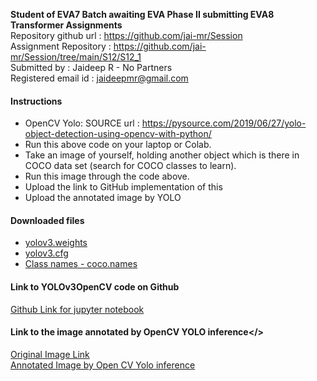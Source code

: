 **Student of EVA7 Batch awaiting EVA Phase II submitting EVA8 Transformer Assignments** </br>
Repository github url : https://github.com/jai-mr/Session </br>
Assignment Repository : https://github.com/jai-mr/Session/tree/main/S12/S12_1</br>
Submitted by : Jaideep R - No Partners</br>
Registered email id : jaideepmr@gmail.com</br>


#### Instructions<br/>
- OpenCV Yolo: SOURCE url : https://pysource.com/2019/06/27/yolo-object-detection-using-opencv-with-python/<br/>
- Run this above code on your laptop or Colab.<br/>
- Take an image of yourself, holding another object which is there in COCO data set (search for COCO classes to learn).<br/>
- Run this image through the code above.<br/>
- Upload the link to GitHub implementation of this<br/>
- Upload the annotated image by YOLO<br/>

#### Downloaded files
- [yolov3.weights](https://drive.google.com/file/d/1n_goSSxtYNFhKCEGR6GRkN8fmbX-rOjH/view?usp=share_link)
- [yolov3.cfg](https://drive.google.com/file/d/18KDbkH2435Bt9BqV2-rPH6XOiexnP-Yp/view?usp=share_link)
- [Class names - coco.names](https://drive.google.com/file/d/1nJVVGHu8dnVJ-6lMLAeqGnJy7O0F1Kox/view?usp=share_link)

#### Link to YOLOv3OpenCV code on Github<br/>
[Github Link for jupyter notebook](https://github.com/jai-mr/Session/blob/main/S12/S12_1/12_1_Assignment_Yolo3.ipynb)

#### Link to the image annotated by OpenCV YOLO inference</>
[Original Image Link](image/Self_1.jpeg)<br/>
[Annotated Image by Open CV Yolo inference](image/Self_1_bb.png)

 
